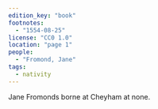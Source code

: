 ```yaml
---
edition_key: "book"
footnotes:
  - "1554-08-25"
license: "CC0 1.0"
location: "page 1"
people:
  - "Fromond, Jane"
tags:
  - nativity
---
```

Jane Fromonds borne at Cheyham at none.
